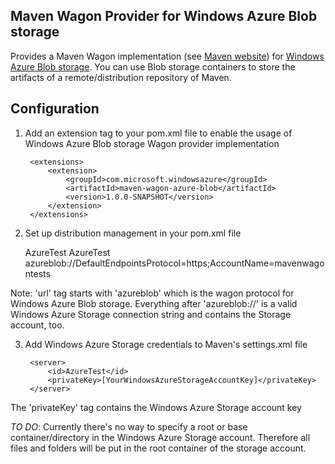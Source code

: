 Maven Wagon Provider for Windows Azure Blob storage
---------

Provides a Maven Wagon implementation (see [Maven website](http://maven.apache.org/wagon/index.html)) for [Windows Azure Blob storage](http://www.windowsazure.com/en-us/documentation/services/storage/). You can use Blob storage containers to store the artifacts of a remote/distribution repository of Maven.

Configuration
----
1) Add an extension tag to your pom.xml file to enable the usage of Windows Azure Blob storage Wagon provider implementation

		<extensions>
			<extension>
				<groupId>com.microsoft.windowsazure</groupId>
				<artifactId>maven-wagon-azure-blob</artifactId>
				<version>1.0.0-SNAPSHOT</version>
			</extension>
		</extensions>
	</build>
2) Set up distribution management in your pom.xml file

	<distributionManagement>
		<snapshotRepository>
			<id>AzureTest</id>
			<name>AzureTest</name>
			<url>azureblob://DefaultEndpointsProtocol=https;AccountName=mavenwagontests</url>
		</snapshotRepository>
	</distributionManagement>

Note: 'url' tag starts with 'azureblob' which is the wagon protocol for Windows Azure Blob storage. Everything after 'azureblob://' is a valid Windows Azure Storage connection string and contains the Storage account, too.

3) Add Windows Azure Storage credentials to Maven's settings.xml file

		<server>
			<id>AzureTest</id>
			<privateKey>[YourWindowsAzureStorageAccountKey]</privateKey>
		</server>	
	</servers>

The 'privateKey' tag contains the Windows Azure Storage account key

*TO DO*: Currently there's no way to specify a root or base container/directory in the Windows Azure Storage account.
Therefore all files and folders will be put in the root container of the storage account.
